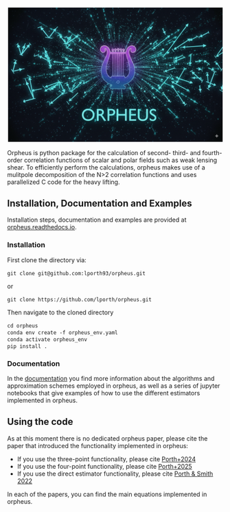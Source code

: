<p align="center">
  <img src="docs/orpheus_logov1.png" alt="Orpheus logo" width="500"/>
</p>

Orpheus is python package for the calculation of second- third- and fourth-order correlation functions of scalar and polar fields such as weak lensing shear. To efficiently perform the calculations, orpheus makes use of a mulitpole decomposition of the N>2 correlation functions and uses parallelized C code for the heavy lifting.

## Installation, Documentation and Examples
Installation steps, documentation and examples are provided at [orpheus.readthedocs.io](https://orpheus.readthedocs.io/en/latest/).

### Installation
 First clone the directory via:
```shell
git clone git@github.com:lporth93/orpheus.git
```
or
```shell
git clone https://github.com/lporth/orpheus.git
```
Then navigate to the cloned directory
```shell
cd orpheus
conda env create -f orpheus_env.yaml
conda activate orpheus_env
pip install .
```

### Documentation
In the [documentation](https://orpheus.readthedocs.io/en/latest/) you find more information about the algorithms and approximation schemes employed in orpheus, as well as a series of jupyter notebooks that give examples of how to use the different estimators implemented in orpheus.

## Using the code
As at this moment there is no dedicated orpheus paper, please cite the paper that introduced the functionality implemented in orpheus:
 * If you use the three-point functionality, please cite [Porth+2024](https://doi.org/10.1051/0004-6361/202347987)
 * If you use the four-point functionality, please cite [Porth+2025](https://arxiv.org/abs/2509.07974)
 * If you use the direct estimator functionality, please cite [Porth & Smith 2022](https://doi.org/10.1093/mnras/stab2819)

In each of the papers, you can find the main equations implemented in orpheus.